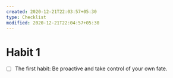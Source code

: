 ```yaml
---
created: 2020-12-21T22:03:57+05:30
type: Checklist
modified: 2020-12-21T22:04:57+05:30
---
```


# Habit 1

- [ ] The first habit: Be proactive and take control of your own fate.